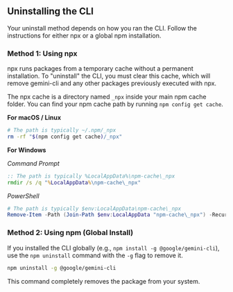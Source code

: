 ## Uninstalling the CLI

Your uninstall method depends on how you ran the CLI. Follow the instructions for either npx or a global npm installation.

### Method 1: Using npx

npx runs packages from a temporary cache without a permanent installation. To "uninstall" the CLI, you must clear this cache, which will remove gemini-cli and any other packages previously executed with npx.

The npx cache is a directory named `_npx` inside your main npm cache folder. You can find your npm cache path by running `npm config get cache`.

**For macOS / Linux**

```bash
# The path is typically ~/.npm/_npx
rm -rf "$(npm config get cache)/_npx"
```

**For Windows**

*Command Prompt*

```cmd
:: The path is typically %LocalAppData%\npm-cache\_npx
rmdir /s /q "%LocalAppData%\npm-cache\_npx"
```

*PowerShell*

```powershell
# The path is typically $env:LocalAppData\npm-cache\_npx
Remove-Item -Path (Join-Path $env:LocalAppData "npm-cache\_npx") -Recurse -Force
```

### Method 2: Using npm (Global Install)

If you installed the CLI globally (e.g., `npm install -g @google/gemini-cli`), use the `npm uninstall` command with the `-g` flag to remove it.

```bash
npm uninstall -g @google/gemini-cli
```

This command completely removes the package from your system.
